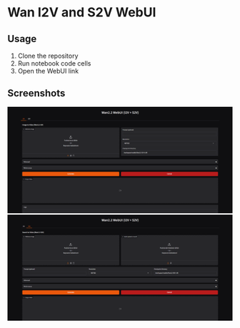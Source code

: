 # Wan I2V and S2V WebUI

## Usage

1. Clone the repository
2. Run notebook code cells
3. Open the WebUI link

## Screenshots

![Wan I2V](screenshot-1.png)
![Wan S2V](screenshot-2.png)
